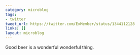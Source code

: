 ```yaml
---
category: microblog
tags:
- twitter
tweet_url: https://twitter.com/ExMember/status/1344112128
links: []
layout: microblog
---
```

Good beer is a wonderful wonderful thing.
